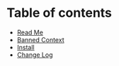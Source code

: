 # Table of contents

* [Read Me](README.md)
* [Banned Context](bannedcontext.md)
* [Install](install.md)
* [Change Log](changelog.md)

